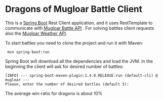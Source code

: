 # Dragons of Mugloar Battle Client

This is a [Spring Boot](https://spring.io/) Rest Client application, and it uses RestTemplate to communicate with [Mugloar Battle API](http://www.dragonsofmugloar.com/api) . For solving battles client requests also the [Mugloar Weather API](http://www.dragonsofmugloar.com/weather).

To start battles you need to clone the project and run it with Maven:

     mvn spring-boot:run
Spring Boot will download all the dependencies and load the JVM. 
In the beginning the client will ask for desired number of battles:

    [INFO] --- spring-boot-maven-plugin:1.4.0.RELEASE:run (default-cli) @ mugloar ---
    Please, enter the number of desired battles (default 5):

The average win-ratio for dragons is about 10%
